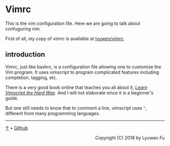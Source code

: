 # Vimrc

This is the vim configuration file. Here we are going to talk about confuguring vim.

First of all, my copy of vimrc is available at [lyuwen/vimrc](https://github.com/lyuwen/vimrc).

## introduction

Vimrc, just like bashrc, is a configuration file allowing one to customize the Vim program. It uses vimscript to program complicated features including completion, tagging, etc.

There is a very good book online that teaches you all about it, [*Learn Vimscript the Hard Way*](http://learnvimscriptthehardway.stevelosh.com). And I will not elaborate since it is a beginner's guide.

But one still needs to know that to comment a line, vimscript uses `"`, different from many programming languages.


---
[↑](#vimrc) • [Github](https://github.com/lyuwen/terminal_guide)
<div style="text-align: right" color=#7B7D7D> Copyright (C) 2018 by Lyuwen Fu </div>